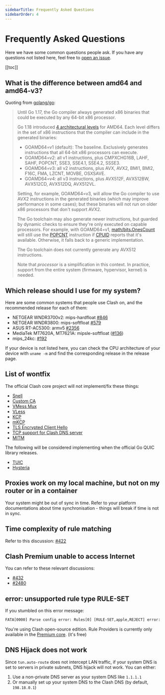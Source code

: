 ```yaml
---
sidebarTitle: Frequently Asked Questions
sidebarOrder: 4
---
```


# Frequently Asked Questions

Here we have some common questions people ask. If you have any questions not listed here, feel free to [open an issue](https://github.com/SuzuhaOtoha/clash/issues/new/choose).

[[toc]]

## What is the difference between amd64 and amd64-v3?

Quoting from [golang/go](https://github.com/golang/go/wiki/MinimumRequirements#amd64):

> Until Go 1.17, the Go compiler always generated x86 binaries that could be executed by any 64-bit x86 processor.
> 
> Go 1.18 introduced [4 architectural levels](https://en.wikipedia.org/wiki/X86-64#Microarchitecture_levels) for AMD64.
> Each level differs in the set of x86 instructions that the compiler can include in the generated binaries:
> 
> * GOAMD64=v1 (default): The baseline. Exclusively generates instructions that all 64-bit x86 processors can execute.
> * GOAMD64=v2: all v1 instructions, plus CMPXCHG16B, LAHF, SAHF, POPCNT, SSE3, SSE4.1, SSE4.2, SSSE3.
> * GOAMD64=v3: all v2 instructions, plus AVX, AVX2, BMI1, BMI2, F16C, FMA, LZCNT, MOVBE, OSXSAVE.
> * GOAMD64=v4: all v3 instructions, plus AVX512F, AVX512BW, AVX512CD, AVX512DQ, AVX512VL.
> 
> Setting, for example, GOAMD64=v3, will allow the Go compiler to use AVX2 instructions in the generated binaries (which may improve performance in some cases); but these binaries will not run on older x86 processors that don't support AVX2.
> 
> The Go toolchain may also generate newer instructions, but guarded by dynamic checks to ensure they're only executed on capable processors. For example, with GOAMD64=v1, [math/bits.OnesCount](https://pkg.go.dev/math/bits#OnesCount) will still use the [POPCNT](https://www.felixcloutier.com/x86/popcnt) instruction if [CPUID](https://www.felixcloutier.com/x86/cpuid) reports that it's available. Otherwise, it falls back to a generic implementation.
> 
> The Go toolchain does not currently generate any AVX512 instructions.
> 
> Note that *processor* is a simplification in this context. In practice, support from the entire system (firmware, hypervisor, kernel) is needed.

## Which release should I use for my system?

Here are some common systems that people use Clash on, and the recommended release for each of them:

- NETGEAR WNDR3700v2: mips-hardfloat [#846](https://github.com/SuzuhaOtoha/clash/issues/846)
- NETGEAR WNDR3800: mips-softfloat [#579](https://github.com/SuzuhaOtoha/clash/issues/579)
- ASUS RT-AC5300: armv5 [#2356](https://github.com/SuzuhaOtoha/clash/issues/2356)
- MediaTek MT7620A, MT7621A: mipsle-softfloat ([#136](https://github.com/SuzuhaOtoha/clash/issues/136))
- mips_24kc: [#192](https://github.com/SuzuhaOtoha/clash/issues/192)

If your device is not listed here, you can check the CPU architecture of your device with `uname -m` and find the corresponding release in the release page.

## List of wontfix

The official Clash core project will not implement/fix these things:

- [Snell](https://github.com/SuzuhaOtoha/clash/issues/2466)
- [Custom CA](https://github.com/SuzuhaOtoha/clash/issues/2333)
- [VMess Mux](https://github.com/SuzuhaOtoha/clash/issues/450)
- [VLess](https://github.com/SuzuhaOtoha/clash/issues/1185)
- [KCP](https://github.com/SuzuhaOtoha/clash/issues/16)
- [mKCP](https://github.com/SuzuhaOtoha/clash/issues/2308)
- [TLS Encrypted Client Hello](https://github.com/SuzuhaOtoha/clash/issues/2295)
- [TCP support for Clash DNS server](https://github.com/SuzuhaOtoha/clash/issues/368)
- [MITM](https://github.com/SuzuhaOtoha/clash/issues/227#issuecomment-508693628)

The following will be considered implementing when the official Go QUIC library releases.

- [TUIC](https://github.com/SuzuhaOtoha/clash/issues/2222)
- [Hysteria](https://github.com/SuzuhaOtoha/clash/issues/1863)

## Proxies work on my local machine, but not on my router or in a container

Your system might be out of sync in time. Refer to your platform documentations about time synchronisation - things will break if time is not in sync.

## Time complexity of rule matching

Refer to this discussion: [#422](https://github.com/SuzuhaOtoha/clash/issues/422)

## Clash Premium unable to access Internet

You can refer to these relevant discussions:

- [#432](https://github.com/SuzuhaOtoha/clash/issues/432#issuecomment-571634905)
- [#2480](https://github.com/SuzuhaOtoha/clash/issues/2480)

## error: unsupported rule type RULE-SET

If you stumbled on this error message:

```txt
FATA[0000] Parse config error: Rules[0] [RULE-SET,apple,REJECT] error: unsupported rule type RULE-SET
```

You're using Clash open-source edition. Rule Providers is currently only available in the [Premium core](https://github.com/SuzuhaOtoha/clash/releases/tag/premium). (it's free)

## DNS Hijack does not work

Since `tun.auto-route` does not intercept LAN traffic, if your system DNS is set to servers in private subnets, DNS hijack will not work. You can either:

1. Use a non-private DNS server as your system DNS like `1.1.1.1`
2. Or manually set up your system DNS to the Clash DNS (by default, `198.18.0.1`)
